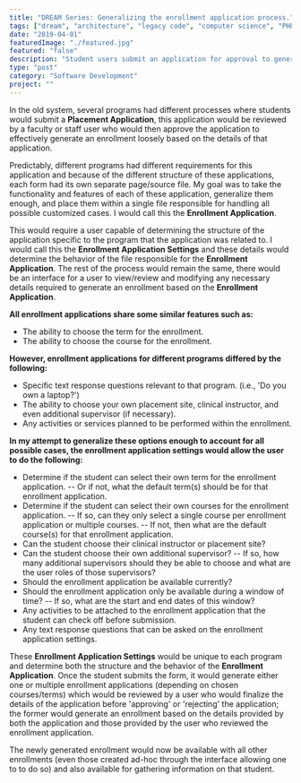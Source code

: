 ```yaml
---
title: "DREAM Series: Generalizing the enrollment application process."
tags: ["dream", "architecture", "legacy code", "computer science", "PHP", "MySQL", "jQuery", "LAMP"]
date: "2019-04-01"
featuredImage: "./featured.jpg"
featured: "false"
description: "Student users submit an application for approval to generate their enrollments but each program has their own specific structure for this application? I determine the ideal way to generalize this process, allowing each program to create and change their enrollment application with the constant shifting requirements."
type: "post"
category: "Software Development"
project: ""
---
```


In the old system, several programs had different processes where students would submit a **Placement Application**, this application would be reviewed by a faculty or staff user who would then approve the application to effectively generate an enrollment loosely based on the details of that application.

Predictably, different programs had different requirements for this application and because of the different structure of these applications, each form had its own separate page/source file. My goal was to take the functionality and features of each of these application, generalize them enough, and place them within a single file responsible for handling all possible customized cases. I would call this the **Enrollment Application**.

This would require a user capable of determining the structure of the application specific to the program that the application was related to. I would call this the **Enrollment Application Settings** and these details would determine the behavior of the file responsible for the **Enrollment Application**. The rest of the process would remain the same, there would be an interface for a user to view/review and modifying any necessary details required to generate an enrollment based on the **Enrollment Application**.

**All enrollment applications share some similar features such as:**

- The ability to choose the term for the enrollment.
- The ability to choose the course for the enrollment.

**However, enrollment applications for different programs differed by the following:**

- Specific text response questions relevant to that program. (i.e., 'Do you own a laptop?')
- The ability to choose your own placement site, clinical instructor, and even additional supervisor (if necessary).
- Any activities or services planned to be performed within the enrollment.

**In my attempt to generalize these options enough to account for all possible cases, the enrollment application settings would allow the user to do the following:**

- Determine if the student can select their own term for the enrollment application.
-- Or if not, what the default term(s) should be for that enrollment application.
- Determine if the student can select their own courses for the enrollment application.
-- If so, can they only select a single course per enrollment application or multiple courses.
-- If not, then what are the default course(s) for that enrollment application.
- Can the student choose their clinical instructor or placement site?
- Can the student choose their own additional supervisor?
-- If so, how many additional supervisors should they be able to choose and what are the user roles of those supervisors?
- Should the enrollment application be available currently?
- Should the enrollment application only be available during a window of time?
-- If so, what are the start and end dates of this window?
 - Any activities to be attached to the enrollment application that the student can check off before submission.
 - Any text response questions that can be asked on the enrollment application settings.

These **Enrollment Application Settings** would be unique to each program and determine both the structure and the behavior of the **Enrollment Application**. Once the student submits the form, it would generate either one or multiple enrollment applications (depending on chosen courses/terms) which would be reviewed by a user who would finalize the details of the application before 'approving' or 'rejecting' the application; the former would generate an enrollment based on the details provided by both the application and those provided by the user who reviewed the enrollment application.

The newly generated enrollment would now be available with all other enrollments (even those created ad-hoc through the interface allowing one to to do so) and also available for gathering information on that student.


